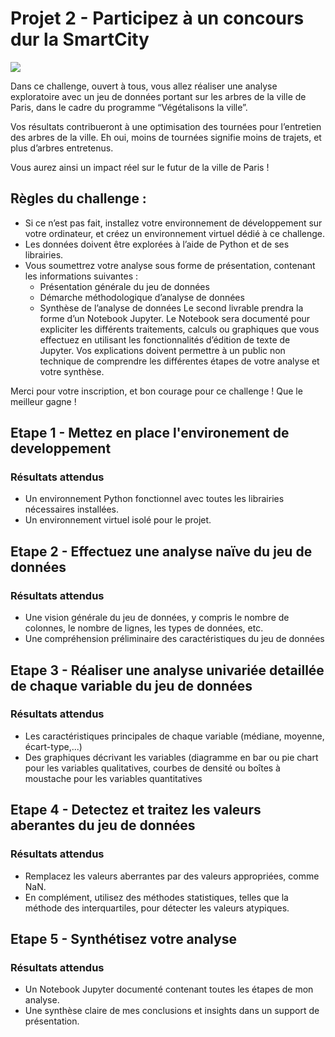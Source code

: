 # Projet 2 - Participez à un concours dur la SmartCity

![](https://media.istockphoto.com/id/966446232/fr/vectoriel/concept-smart-ville.jpg?s=612x612&w=0&k=20&c=q_BTvwTgwnFQpS1njGFhLZIAWyyBD69qYjWNCppDdCA=)

Dans ce challenge, ouvert à tous, vous allez réaliser une analyse exploratoire avec un jeu de données portant sur les arbres de la ville de Paris, dans le cadre du programme “Végétalisons la ville”.

Vos résultats contribueront à une optimisation des tournées pour l’entretien des arbres de la ville. Eh oui, moins de tournées signifie moins de trajets, et plus d’arbres entretenus.

Vous aurez ainsi un impact réel sur le futur de la ville de Paris ! 

## Règles du challenge :

- Si ce n’est pas fait, installez votre environnement de développement sur votre ordinateur, et créez un environnement virtuel dédié à ce challenge.
- Les données doivent être explorées à l’aide de Python et de ses librairies. 
- Vous soumettrez votre analyse sous forme de présentation, contenant les informations suivantes :
    - Présentation générale du jeu de données
    - Démarche méthodologique d’analyse de données 
    - Synthèse de l’analyse de données
Le second livrable prendra la forme d’un Notebook Jupyter. Le Notebook sera documenté pour expliciter les différents traitements, calculs ou graphiques que vous effectuez en utilisant les fonctionnalités d’édition de texte de Jupyter. Vos explications doivent permettre à un public non technique de comprendre les différentes étapes de votre analyse et votre synthèse.
 

Merci pour votre inscription, et bon courage pour ce challenge ! Que le meilleur gagne !


## Etape 1 - Mettez en place l'environement de developpement 
### Résultats attendus
 - Un environnement Python fonctionnel avec toutes les librairies nécessaires installées.
 - Un environnement virtuel isolé pour le projet.

## Etape 2 - Effectuez une analyse naïve du jeu de données
### Résultats attendus
 - Une vision générale du jeu de données, y compris le nombre de colonnes, le nombre de lignes, les types de données, etc.
 - Une compréhension préliminaire des caractéristiques du jeu de données

## Etape 3 - Réaliser une analyse univariée detaillée de chaque variable du jeu de données
### Résultats attendus
 - Les caractéristiques principales de chaque variable (médiane, moyenne, écart-type,...)
 - Des graphiques décrivant les variables (diagramme en bar ou pie chart pour les variables qualitatives, courbes de densité ou boîtes à moustache pour les variables quantitatives

## Etape 4 - Detectez et traitez les valeurs aberantes du jeu de données
### Résultats attendus
 - Remplacez les valeurs aberrantes par des valeurs appropriées, comme NaN.
 - En complément, utilisez des méthodes statistiques, telles que la méthode des interquartiles, pour détecter les valeurs atypiques.

## Etape 5 - Synthétisez votre analyse
### Résultats attendus
 - Un Notebook Jupyter documenté contenant toutes les étapes de mon analyse.
 - Une synthèse claire de mes conclusions et insights dans un support de présentation.